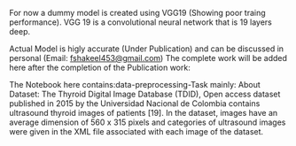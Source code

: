 For now a dummy model is created using VGG19 (Showing poor traing performance). VGG 19 is a convolutional neural network that is 19 layers deep. 

Actual Model is higly accurate (Under Publication) and can be discussed in personal (Email: fshakeel453@gmail.com)
The complete work will be added here after the completion of the Publication work:

The Notebook here contains:data-preprocessing-Task mainly:
About Dataset: The Thyroid Digital Image Database (TDID), Open access dataset published in 2015 by the Universidad  Nacional de Colombia contains ultrasound thyroid images of patients [19]. In the dataset, images have an average dimension of 560 x 315 pixels and categories of ultrasound images were given in the XML file associated with each image of the dataset.
